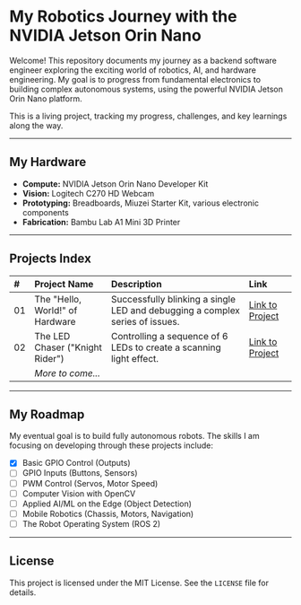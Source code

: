 # My Robotics Journey with the NVIDIA Jetson Orin Nano

Welcome! This repository documents my journey as a backend software engineer exploring the exciting world of robotics, AI, and hardware engineering. My goal is to progress from fundamental electronics to building complex autonomous systems, using the powerful NVIDIA Jetson Orin Nano platform.

This is a living project, tracking my progress, challenges, and key learnings along the way.

---

## My Hardware

* **Compute:** NVIDIA Jetson Orin Nano Developer Kit
* **Vision:** Logitech C270 HD Webcam
* **Prototyping:** Breadboards, Miuzei Starter Kit, various electronic components
* **Fabrication:** Bambu Lab A1 Mini 3D Printer

---

## Projects Index

| #  | Project Name                                | Description                                                                 | Link                                                 |
| :- | :------------------------------------------ | :-------------------------------------------------------------------------- | :--------------------------------------------------- |
| 01 | The "Hello, World!" of Hardware             | Successfully blinking a single LED and debugging a complex series of issues. | [Link to Project](./01-blinking-led/)                |
| 02 | The LED Chaser ("Knight Rider")             | Controlling a sequence of 6 LEDs to create a scanning light effect.         | [Link to Project](./02-led-chaser/)                  |
|    | *More to come...* |                                                                             |                                                      |


---

## My Roadmap

My eventual goal is to build fully autonomous robots. The skills I am focusing on developing through these projects include:

* [x] Basic GPIO Control (Outputs)
* [ ] GPIO Inputs (Buttons, Sensors)
* [ ] PWM Control (Servos, Motor Speed)
* [ ] Computer Vision with OpenCV
* [ ] Applied AI/ML on the Edge (Object Detection)
* [ ] Mobile Robotics (Chassis, Motors, Navigation)
* [ ] The Robot Operating System (ROS 2)

---

## License

This project is licensed under the MIT License. See the `LICENSE` file for details.
